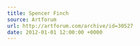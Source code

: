 ```yaml
---
title: Spencer Finch
source: Artforum
url: http://artforum.com/archive/id=30527
date: 2012-01-01 12:00:00 +0000
---
```

